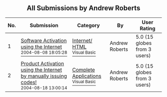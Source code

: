 ﻿<div align="center">

## All Submissions by Andrew Roberts

</div>

No.  | Submission | Category | By   | User Rating
---- | ---------- | -------- | ---- | -----------
1 | [Software Activation using the Internet<br /><sup>2004-08-08 18:05:28</sup>](https://github.com/Planet-Source-Code/andrew-roberts-software-activation-using-the-internet__1-55464) | [Internet/ HTML<br /><sup>Visual Basic</sup>](../ByCategory/internet-html__1-34.md) | Andrew Roberts | 5.0 (15 globes from 3 users)
2 | [Product Activation using the Internet  by manually issuing codes\!<br /><sup>2004-08-18 13:00:14</sup>](https://github.com/Planet-Source-Code/andrew-roberts-product-activation-using-the-internet-by-manually-issuing-codes__1-55815) | [Complete Applications<br /><sup>Visual Basic</sup>](../ByCategory/complete-applications__1-27.md) | Andrew Roberts | 5.0 (15 globes from 3 users)
